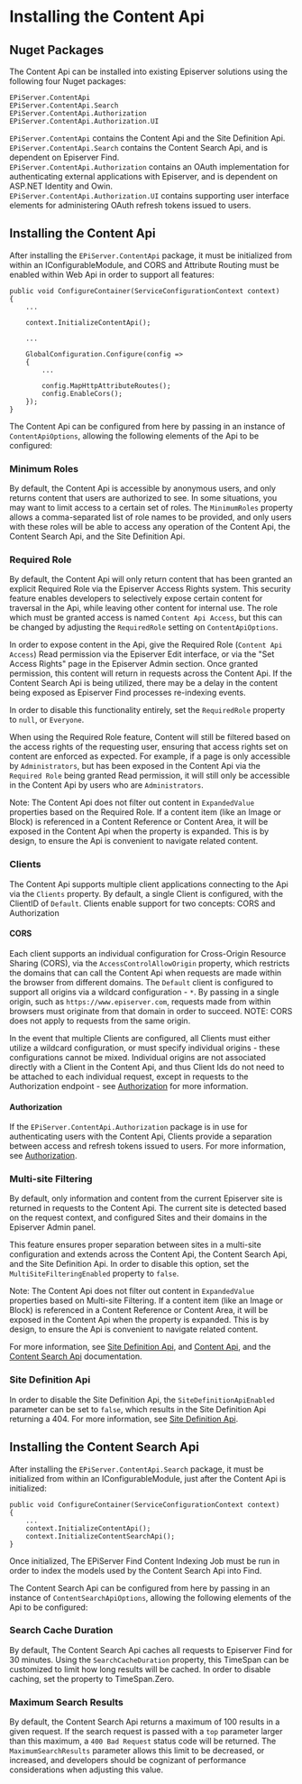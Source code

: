 # Installing the Content Api

## Nuget Packages  ##

The Content Api can be installed into existing Episerver solutions using the following four Nuget packages:

```
EPiServer.ContentApi
EPiServer.ContentApi.Search
EPiServer.ContentApi.Authorization
EPiServer.ContentApi.Authorization.UI
```

`EPiServer.ContentApi` contains the Content Api and the Site Definition Api.  
`EPiServer.ContentApi.Search` contains the Content Search Api, and is dependent on Episerver Find.  
`EPiServer.ContentApi.Authorization` contains an OAuth implementation for authenticating external applications with Episerver, and is dependent on ASP.NET Identity and Owin.  
`EPiServer.ContentApi.Authorization.UI` contains supporting user interface elements for administering OAuth refresh tokens issued to users.  


## Installing the Content Api ##

After installing the `EPiServer.ContentApi` package, it must be initialized from within an IConfigurableModule, and CORS and Attribute Routing must be enabled within Web Api in order to support all features:

```
public void ConfigureContainer(ServiceConfigurationContext context)
{
    ...

    context.InitializeContentApi();

    ...

    GlobalConfiguration.Configure(config =>
    {
        ...

        config.MapHttpAttributeRoutes();
        config.EnableCors();
    });
}

```

The Content Api can be configured from here by passing in an instance of `ContentApiOptions`, allowing the following elements of the Api to be configured:

### Minimum Roles ###

By default, the Content Api is accessible by anonymous users, and only returns content that users are authorized to see. In some situations, you may want to limit access to a certain set of roles. The `MinimumRoles` property allows a comma-separated list of role names to be provided, and only users with these roles will be able to access any operation of the Content Api, the Content Search Api, and the Site Definition Api.

### Required Role ###

By default, the Content Api will only return content that has been granted an explicit Required Role via the Episerver Access Rights system. This security feature enables developers to selectively expose certain content for traversal in the Api, while leaving other content for internal use. The role which must be granted access is named `Content Api Access`, but this can be changed by adjusting the `RequiredRole` setting on `ContentApiOptions`. 

In order to expose content in the Api, give the Required Role (`Content Api Access`) Read permission via the Episerver Edit interface, or via the "Set Access Rights" page in the Episerver Admin section. Once granted permission, this content will return in requests across the Content Api. If the Content Search Api is being utilized, there may be a delay in the content being exposed as Episerver Find processes re-indexing events. 

In order to disable this functionality entirely, set the `RequiredRole` property to `null`, or `Everyone`. 

When using the Required Role feature, Content will still be filtered based on the access rights of the requesting user, ensuring that access rights set on content are enforced as expected. For example, if a page is only accessible by `Administrators`, but has been exposed in the Content Api via the `Required Role` being granted Read permission, it will still only be accessible in the Content Api by users who are `Administrators`.

Note: The Content Api does not filter out content in `ExpandedValue` properties based on the Required Role. If a content item (like an Image or Block) is referenced in a Content Reference or Content Area, it will be exposed in the Content Api when the property is expanded. This is by design, to ensure the Api is convenient to navigate related content.

### Clients ###

The Content Api supports multiple client applications connecting to the Api via the `Clients` property. By default, a single Client is configured, with the ClientID of `Default`. Clients enable support for two concepts: CORS and Authorization

#### CORS ####

Each client supports an individual configuration for Cross-Origin Resource Sharing (CORS), via the `AccessControlAllowOrigin` property, which restricts the domains that can call the Content Api when requests are made within the browser from different domains. The `Default` client is configured to support all origins via a wildcard configuration - `*`. By passing in a single origin, such as `https://www.episerver.com`, requests made from within browsers must originate from that domain in order to succeed. NOTE: CORS does not apply to requests from the same origin.

In the event that multiple Clients are configured, all Clients must either utilize a wildcard configuration, or must specify individual origins - these configurations cannot be mixed. Individual origins are not associated directly with a Client in the Content Api, and thus Client Ids do not need to be attached to each individual request, except in requests to the Authorization endpoint - see [Authorization](Authorization.md) for more information.

#### Authorization ####

If the `EPiServer.ContentApi.Authorization` package is in use for authenticating users with the Content Api, Clients provide a separation between access and refresh tokens issued to users. For more information, see [Authorization](Authorization.md).

### Multi-site Filtering ###

By default, only information and content from the current Episerver site is returned in requests to the Content Api. The current site is detected based on the request context, and configured Sites and their domains in the Episerver Admin panel.

This feature ensures proper separation between sites in a multi-site configuration and extends across the Content Api, the Content Search Api, and the Site Definition Api. In order to disable this option, set the `MultiSiteFilteringEnabled` property to `false`.

Note: The Content Api does not filter out content in `ExpandedValue` properties based on Multi-site Filtering. If a content item (like an Image or Block) is referenced in a Content Reference or Content Area, it will be exposed in the Content Api when the property is expanded. This is by design, to ensure the Api is convenient to navigate related content.

For more information, see [Site Definition Api](SiteDefinitionApi.md), and [Content Api](Content.md), and the [Content Search Api](Search.md) documentation.

### Site Definition Api ###

In order to disable the Site Definition Api, the `SiteDefinitionApiEnabled` parameter can be set to `false`, which results in the Site Definition Api returning a 404. For more information, see [Site Definition Api](SiteDefinitionApi.md).

## Installing the Content Search Api ##

After installing the `EPiServer.ContentApi.Search` package, it must be initialized from within an IConfigurableModule, just after the Content Api is initialized:

```
public void ConfigureContainer(ServiceConfigurationContext context)
{
    ...
    context.InitializeContentApi();
    context.InitializeContentSearchApi();
}

```

Once initialized, The EPiServer Find Content Indexing Job must be run in order to index the models used by the Content Search Api into Find.

The Content Search Api can be configured from here by passing in an instance of `ContentSearchApiOptions`, allowing the following elements of the Api to be configured:

### Search Cache Duration ###

By default, The Content Search Api caches all requests to Episerver Find for 30 minutes. Using the `SearchCacheDuration` property, this TimeSpan can be customized to limit how long results will be cached. In order to disable caching, set the property to TimeSpan.Zero. 

### Maximum Search Results ###

By default, the Content Search Api returns a maximum of 100 results in a given request. If the search request is passed with a `top` parameter larger than this maximum, a `400 Bad Request` status code will be returned. The `MaximumSearchResults` parameter allows this limit to be decreased, or increased, and developers should be cognizant of performance considerations when adjusting this value.